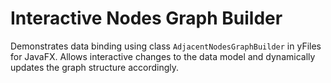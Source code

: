 # Interactive Nodes Graph Builder
  

 Demonstrates data binding using class `AdjacentNodesGraphBuilder` in yFiles for JavaFX. Allows interactive changes to the data model and dynamically updates the graph structure accordingly.   